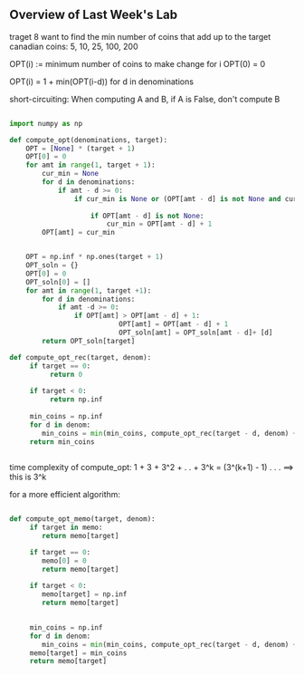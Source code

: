 ## Overview of Last Week's Lab

traget 8
want to find the min number of coins that add up to the target
canadian coins: 5, 10, 25, 100, 200

OPT(i) := minimum number of coins to make change for i
OPT(0) = 0

OPT(i) = 1 + min(OPT(i-d)) for d in denominations


short-circuiting: When computing A and B, if A is False, don't compute B



```python

import numpy as np

def compute_opt(denominations, target):
    OPT = [None] * (target + 1)
    OPT[0] = 0
    for amt in range(1, target + 1):
        cur_min = None
        for d in denominations:
            if amt - d >= 0:
                if cur_min is None or (OPT[amt - d] is not None and cur_min > OPT[amt - d] + 1): # order matters, if it is None, you 
                                                                                                 #  can't compare it to cur_min
                    if OPT[amt - d] is not None:                                                                             
                        cur_min = OPT[amt - d] + 1
        OPT[amt] = cur_min


    OPT = np.inf * np.ones(target + 1)
    OPT_soln = {}
    OPT[0] = 0
    OPT_soln[0] = []
    for amt in range(1, target +1):
        for d in denominations:
            if amt -d >= 0:
                if OPT[amt] > OPT[amt - d] + 1:
                           OPT[amt] = OPT[amt - d] + 1
                           OPT_soln[amt] = OPT_soln[amt - d]+ [d]
        return OPT_soln[target]

def compute_opt_rec(target, denom):
     if target == 0:
          return 0
     
     if target < 0:
          return np.inf
    
     min_coins = np.inf
     for d in denom:
        min_coins = min(min_coins, compute_opt_rec(target - d, denom) + 1)
     return min_coins
    


```

time complexity of compute_opt:
1 + 3 + 3^2 + . . + 3^k = (3^(k+1) - 1) . . .
==> this is 3^k

for a more efficient algorithm:

```python

def compute_opt_memo(target, denom):
     if target in memo:
        return memo[target]

     if target == 0:
        memo[0] = 0
        return memo[target]
     
     if target < 0:
        memo[target] = np.inf
        return memo[target]

    
     min_coins = np.inf
     for d in denom:
        min_coins = min(min_coins, compute_opt_rec(target - d, denom) + 1)
     memo[target] = min_coins
     return memo[target]

```

